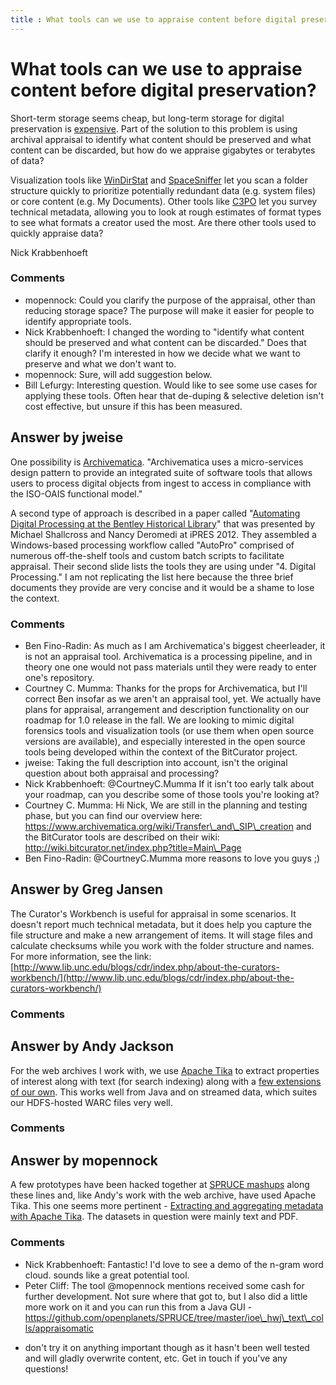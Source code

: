 ```yaml
---
title : What tools can we use to appraise content before digital preservation?
---
```

What tools can we use to appraise content before digital preservation?
=====================
Short-term storage seems cheap, but long-term storage for digital
preservation is
[expensive](http://blog.dshr.org/2012/05/lets-just-keep-everything-forever-in.html).
Part of the solution to this problem is using archival appraisal to
identify what content should be preserved and what content can be
discarded, but how do we appraise gigabytes or terabytes of data?

Visualization tools like [WinDirStat](http://windirstat.info/) and
[SpaceSniffer](http://www.uderzo.it/main_products/space_sniffer/) let
you scan a folder structure quickly to prioritize potentially redundant
data (e.g. system files) or core content (e.g. My Documents). Other
tools like [C3PO](http://ifs.tuwien.ac.at/imp/c3po) let you survey
technical metadata, allowing you to look at rough estimates of format
types to see what formats a creator used the most. Are there other tools
used to quickly appraise data?

Nick Krabbenhoeft

### Comments ###
* mopennock: Could you clarify the purpose of the appraisal, other than reducing
storage space? The purpose will make it easier for people to identify
appropriate tools.
* Nick Krabbenhoeft: I changed the wording to "identify what content should be preserved and
what content can be discarded." Does that clarify it enough? I'm
interested in how we decide what we want to preserve and what we don't
want to.
* mopennock: Sure, will add suggestion below.
* Bill Lefurgy: Interesting question. Would like to see some use cases for applying
these tools. Often hear that de-duping & selective deletion isn't cost
effective, but unsure if this has been measured.


Answer by jweise
----------------
One possibility is
[Archivematica](https://www.archivematica.org/wiki/Main_Page).
"Archivematica uses a micro-services design pattern to provide an
integrated suite of software tools that allows users to process digital
objects from ingest to access in compliance with the ISO-OAIS functional
model."

A second type of approach is described in a paper called "[Automating
Digital Processing at the Bentley Historical
Library](http://hdl.handle.net/2027.42/95923)" that was presented by
Michael Shallcross and Nancy Deromedi at iPRES 2012. They assembled a
Windows-based processing workflow called "AutoPro" comprised of numerous
off-the-shelf tools and custom batch scripts to facilitate appraisal.
Their second slide lists the tools they are using under "4. Digital
Processing." I am not replicating the list here because the three brief
documents they provide are very concise and it would be a shame to lose
the context.

### Comments ###
* Ben Fino-Radin: As much as I am Archivematica's biggest cheerleader, it is not an
appraisal tool. Archivematica is a processing pipeline, and in theory
one one would not pass materials until they were ready to enter one's
repository.
* Courtney C. Mumma: Thanks for the props for Archivematica, but I'll correct Ben insofar as
we aren't an appraisal tool, yet. We actually have plans for appraisal,
arrangement and description functionality on our roadmap for 1.0 release
in the fall. We are looking to mimic digital forensics tools and
visualization tools (or use them when open source versions are
available), and especially interested in the open source tools being
developed within the context of the BitCurator project.
* jweise: Taking the full description into account, isn't the original question
about both appraisal and processing?
* Nick Krabbenhoeft: @CourtneyC.Mumma If it isn't too early talk about your roadmap, can you
describe some of those tools you're looking at?
* Courtney C. Mumma: Hi Nick, We are still in the planning and testing phase, but you can
find our overview here:
https://www.archivematica.org/wiki/Transfer\_and\_SIP\_creation and the
BitCurator tools are described on their wiki:
http://wiki.bitcurator.net/index.php?title=Main\_Page
* Ben Fino-Radin: @CourtneyC.Mumma more reasons to love you guys ;)

Answer by Greg Jansen
----------------
The Curator's Workbench is useful for appraisal in some scenarios. It
doesn't report much technical metadata, but it does help you capture the
file structure and make a new arrangement of items. It will stage files
and calculate checksums while you work with the folder structure and
names. For more information, see the link:
[http://www.lib.unc.edu/blogs/cdr/index.php/about-the-curators-workbench/](http://www.lib.unc.edu/blogs/cdr/index.php/about-the-curators-workbench/)

### Comments ###

Answer by Andy Jackson
----------------
For the web archives I work with, we use [Apache
Tika](http://tika.apache.org/) to extract properties of interest along
with text (for search indexing) along with a [few extensions of our
own](https://github.com/ukwa/warc-discovery). This works well from Java
and on streamed data, which suites our HDFS-hosted WARC files very well.

### Comments ###

Answer by mopennock
----------------
A few prototypes have been hacked together at [SPRUCE
mashups](http://wiki.opf-labs.org/display/SPR/SPRUCE+Events) along these
lines and, like Andy's work with the web archive, have used Apache Tika.
This one seems more pertinent - [Extracting and aggregating metadata
with Apache
Tika](http://wiki.opf-labs.org/display/SPR/Extracting+and+aggregating+metadata+with+Apache+Tika).
The datasets in question were mainly text and PDF.

### Comments ###
* Nick Krabbenhoeft: Fantastic! I'd love to see a demo of the n-gram word cloud. sounds like
a great potential tool.
* Peter Cliff: The tool @mopennock mentions received some cash for further development.
Not sure where that got to, but I also did a little more work on it and
you can run this from a Java GUI -
https://github.com/openplanets/SPRUCE/tree/master/ioe\_hwj\_text\_colls/appraisomatic
- don't try it on anything important though as it hasn't been well
tested and will gladly overwrite content, etc. Get in touch if you've
any questions!

